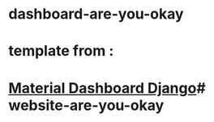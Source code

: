 # dashboard-are-you-okay


# template from :
# [Material Dashboard Django](https://www.creative-tim.com/product/material-dashboard-django)# website-are-you-okay
